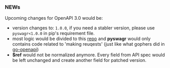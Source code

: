 ### NEWs

Upcoming changes for OpenAPI 3.0 would be:

 - version changes to: `1.0.0`, if you need a stabler version, please use `pyswagr<1.0.0` in pip's requirement file.
 - most logic would be divided to this [repo](https://github.com/mission-liao/pyopenapi) and **pyswagr** would only contains code related to 'making reuqests' (just like what gophers did in [go-openapi](https://github.com/go-openapi))
 - **$ref** would not be normalized anymore. Every field from API spec would be left unchanged and create another field for patched version.
